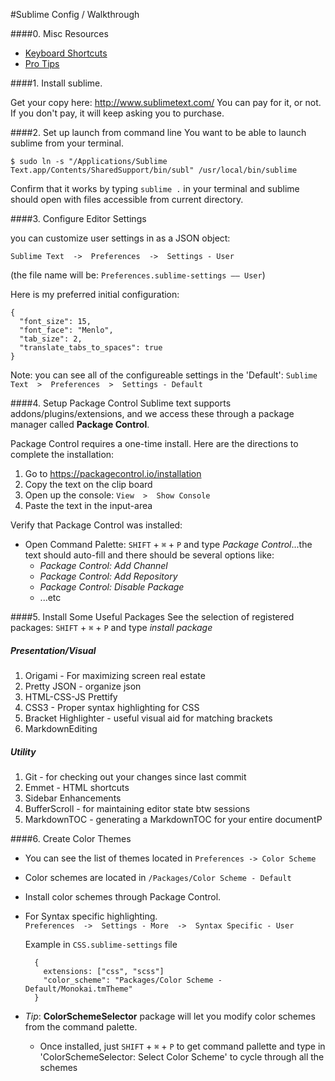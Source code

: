 #Sublime Config / Walkthrough

####0. Misc Resources
 - [Keyboard Shortcuts](./keyboard-shortcuts.md)
 - [Pro Tips](./protips.md)

####1. Install sublime.

  Get your copy here: http://www.sublimetext.com/
  You can pay for it, or not. If you don't pay, it will keep asking you to purchase.

####2. Set up launch from command line
  You want to be able to launch sublime from your terminal.

  ```
  $ sudo ln -s "/Applications/Sublime Text.app/Contents/SharedSupport/bin/subl" /usr/local/bin/sublime
  ```

  Confirm that it works by typing `sublime .` in your terminal and sublime should open with files accessible from current directory.

####3. Configure Editor Settings

  you can customize user settings in as a JSON object:

  `Sublime Text  ->  Preferences  ->  Settings - User`

  (the file name will be: `Preferences.sublime-settings –– User`)


  Here is my preferred initial configuration:
  ```
  {
    "font_size": 15,
    "font_face": "Menlo",
    "tab_size": 2,
    "translate_tabs_to_spaces": true
  }

  ```

  Note: you can see all of the configureable settings in the 'Default':
  `Sublime Text  >  Preferences  >  Settings - Default`

####4. Setup Package Control
  Sublime text supports addons/plugins/extensions, and we access these through a package manager called **Package Control**.

  Package Control requires a one-time install. Here are the directions to complete the installation:

  1. Go to https://packagecontrol.io/installation
  2. Copy the text on the clip board
  3. Open up the console: `View  >  Show Console`
  4. Paste the text in the input-area
    
  Verify that Package Control was installed:
  - Open Command Palette:  `SHIFT` + `⌘` + `P` and type *Package Control*...the text should auto-fill and there should be several options like:
    - *Package Control: Add Channel*
    - *Package Control: Add Repository*
    - *Package Control: Disable Package*
    - ...etc

####5. Install Some Useful Packages
  See the selection of registered packages: `SHIFT` + `⌘` + `P`  and type *install package*
  
  ##### Presentation/Visual
  1. Origami  -  For maximizing screen real estate
  2. Pretty JSON - organize json 
  3. HTML-CSS-JS Prettify
  4. CSS3 - Proper syntax highlighting for CSS
  5. Bracket Highlighter - useful visual aid for matching brackets
  6. MarkdownEditing
   
  ##### Utility
  1. Git - for checking out your changes since last commit
  2. Emmet - HTML shortcuts
  3. Sidebar Enhancements
  4. BufferScroll - for maintaining editor state btw sessions
  5. MarkdownTOC - generating a MarkdownTOC for your entire documentP

####6. Create Color Themes
  - You can see the list of themes located in  `Preferences -> Color Scheme`
    
  - Color schemes are located in `/Packages/Color Scheme - Default`  
  
  - Install color schemes through Package Control.
  
  - For Syntax specific highlighting.  
    `Preferences  ->  Settings - More  ->  Syntax Specific - User`
      
    Example in `CSS.sublime-settings` file
    ```
      {
        extensions: ["css", "scss"]
        "color_scheme": "Packages/Color Scheme - Default/Monokai.tmTheme"
      }
    ```

  - *Tip*: **ColorSchemeSelector** package will let you modify color schemes from the command palette.
    - Once installed, just `SHIFT` + `⌘` + `P` to get command pallette and type in 'ColorSchemeSelector: Select Color Scheme' to cycle through all the schemes
  

